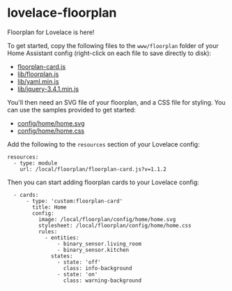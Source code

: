 # lovelace-floorplan

Floorplan for Lovelace is here!

To get started, copy the following files to the `www/floorplan` folder of your Home Assistant config (right-click on each file to save directly to disk):

- [floorplan-card.js](https://raw.githubusercontent.com/pkozul/lovelace-floorplan/master/www/floorplan/floorplan-card.js)
- [lib/floorplan.js](https://raw.githubusercontent.com/pkozul/lovelace-floorplan/master/www/floorplan/lib/floorplan.js)
- [lib/yaml.min.js](https://raw.githubusercontent.com/pkozul/lovelace-floorplan/master/www/floorplan/lib/yaml.min.js)
- [lib/jquery-3.4.1.min.js](https://raw.githubusercontent.com/pkozul/lovelace-floorplan/master/www/floorplan/lib/jquery-3.4.1.min.js)

You'll then need an SVG file of your floorplan, and a CSS file for styling. You can use the samples provided to get started:

- [config/home/home.svg](https://raw.githubusercontent.com/pkozul/lovelace-floorplan/master/www/floorplan/config/home/home.svg)
- [config/home/home.css](https://raw.githubusercontent.com/pkozul/lovelace-floorplan/master/www/floorplan/config/home/home.css)

Add the following to the `resources` section of your Lovelace config:

```
resources:
  - type: module
    url: /local/floorplan/floorplan-card.js?v=1.1.2
```

Then you can start adding floorplan cards to your Lovelace config:

```
  - cards:
      - type: 'custom:floorplan-card'
        title: Home
        config:
          image: /local/floorplan/config/home/home.svg
          stylesheet: /local/floorplan/config/home/home.css
          rules:
            - entities:
                - binary_sensor.living_room
                - binary_sensor.kitchen
              states:
                - state: 'off'
                  class: info-background
                - state: 'on'
                  class: warning-background
```
